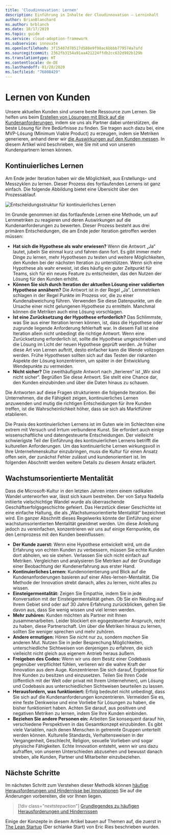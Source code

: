```yaml
---
title: 'Cloudinnovation: Lernen'
description: Einführung in Inhalte der Cloudinnovation – Lerninhalt
author: BrianBlanchard
ms.author: brblanch
ms.date: 10/17/2019
ms.topic: guide
ms.service: cloud-adoption-framework
ms.subservice: innovate
ms.openlocfilehash: 3f15407d78517d588e9f98ac6bbbb779574a7afd
ms.sourcegitcommit: 2362fb3154a91aa421224ffdb2cc632d982b129b
ms.translationtype: HT
ms.contentlocale: de-DE
ms.lasthandoff: 01/28/2020
ms.locfileid: "76808429"
---
```

# <a name="learn-with-customers"></a>Lernen von Kunden

Unsere aktuellen Kunden sind unsere beste Ressource zum Lernen. Sie helfen uns beim [Erstellen von Lösungen mit Blick auf die Kundenanforderungen](./build.md), indem sie uns als Partner dabei unterstützen, die beste Lösung für ihre Bedürfnisse zu finden. Sie tragen auch dazu bei, eine MVP-Lösung (Minimum Viable Product) zu erzeugen, indem sie Metriken generieren, anhand derer wir [die Auswirkungen auf den Kunden messen](./measure.md). In diesem Artikel wird beschrieben, wie Sie mit und von unseren Kundenpartnern lernen können.

## <a name="continuous-learning"></a>Kontinuierliches Lernen

Am Ende jeder Iteration haben wir die Möglichkeit, aus Erstellungs- und Messzyklen zu lernen. Dieser Prozess des fortlaufenden Lernens ist ganz einfach. Die folgende Abbildung bietet eine Übersicht über den Prozessablauf.

![Entscheidungsstruktur für kontinuierliches Lernen](../../_images/innovate/continuous-learning.png)

Im Grunde genommen ist das fortlaufende Lernen eine Methode, um auf Lernmetriken zu reagieren und deren Auswirkungen auf die Kundenanforderungen zu bewerten. Dieser Prozess besteht aus drei primären Entscheidungen, die am Ende jeder Iteration getroffen werden müssen:

- **Hat sich die Hypothese als wahr erwiesen?** Wenn die Antwort „Ja“ lautet, jubeln Sie einmal kurz und fahren dann fort. Es gibt immer mehr Dinge zu lernen, mehr Hypothesen zu testen und weitere Möglichkeiten, den Kunden bei der nächsten Iteration zu unterstützen. Wenn sich eine Hypothese als wahr erweist, ist dies häufig ein guter Zeitpunkt für Teams, sich für ein neues Feature zu entscheiden, das den Nutzen der Lösung für den Kunden erhöht.
- **Können Sie sich durch Iteration der aktuellen Lösung einer validierten Hypothese annähern?** Die Antwort ist in der Regel „Ja“. Lernmetriken schlagen in der Regel Punkte im Prozess vor, die zu einer Kundenabweichung führen. Verwenden Sie diese Datenpunkte, um die Ursache einer nicht gelungenen Hypothese zu ermitteln. Manchmal können die Metriken auch eine Lösung vorschlagen.
- **Ist eine Zurücksetzung der Hypothese erforderlich?** Das Schlimmste, was Sie aus einer Iteration lernen können, ist, dass die Hypothese oder zugrunde liegende Anforderung fehlerhaft war. In diesem Fall ist eine Iteration allein nicht unbedingt die richtige Antwort. Wenn eine Zurücksetzung erforderlich ist, sollte die Hypothese umgeschrieben und die Lösung im Licht der neuen Hypothese geprüft werden. Je früher diese Art von Lernen auftritt, desto einfacher kann die Wende vollzogen werden. Frühe Hypothesen sollten sich auf das Testen der riskanten Aspekte der Lösung konzentrieren, um später in der Entwicklung Wendepunkte zu vermeiden.
- **Nicht sicher?** Die zweithäufigste Antwort nach „Iterieren“ ist „Wir sind nicht sicher“. Begrüßen Sie diese Antwort. Sie stellt eine Chance dar, den Kunden einzubinden und über die Daten hinaus zu schauen.

Die Antworten auf diese Fragen strukturieren die folgende Iteration. Bei Unternehmen, die die Fähigkeit zeigen, kontinuierliches Lernen anzuwenden und mutig die richtigen Entscheidungen für ihre Kunden treffen, ist die Wahrscheinlichkeit höher, dass sie sich als Marktführer etablieren.

Die Praxis des kontinuierlichen Lernens ist im Guten wie im Schlechten eine extrem mit Versuch und Irrtum verbundene Kunst. Sie erfordert auch einige wissenschaftliche und datengesteuerte Entscheidungen. Der vielleicht schwierigste Teil der Einführung des kontinuierlichen Lernens betrifft die kulturellen Anforderungen. Um das kontinuierliche Lernen wirkungsvoll in Ihre Unternehmenskultur einzubringen, muss die Kultur für einen Ansatz offen sein, der zunächst Fehler zulässt und kundenorientiert ist. Im folgenden Abschnitt werden weitere Details zu diesem Ansatz erläutert.

## <a name="growth-mindset"></a>Wachstumsorientierte Mentalität

Dass die Microsoft-Kultur in den letzten Jahren intern einem radikalen Wandel unterworfen war, lässt sich kaum bestreiten. Der von Satya Nadella initiierte vielschichtige Wandel wurde als überraschende Geschäftserfolgsgeschichte gefeiert. Das Herzstück dieser Geschichte ist eine einfache Haltung, die als „Wachstumsorientierte Mentalität“ bezeichnet wird. Ein ganzer Abschnitt dieses Regelwerks könnte der Einführung einer wachstumsorientierten Mentalität gewidmet werden. Um diese Anleitung jedoch zu vereinfachen, konzentrieren wir uns auf einige Kernpunkte, die den Lernprozess mit den Kunden beeinflussen:

- **Der Kunde zuerst:** Wenn eine Hypothese entwickelt wird, um die Erfahrung von echten Kunden zu verbessern, müssen Sie echte Kunden dort abholen, wo sie stehen. Verlassen Sie sich nicht einfach auf Metriken. Vergleichen und analysieren Sie Metriken auf der Grundlage einer Beobachtung der Kundenerfahrung aus erster Hand.
- **Kontinuierliches Lernen:** Kundenorientierung und Blick auf die Kundenanforderungen basieren auf einer Alles-lernen-Mentalität. Die Methode der Innovation strebt danach, alles zu lernen, nicht alles zu wissen.
- **Einsteigermentalität:** Zeigen Sie Empathie, indem Sie in jede Konversation mit der Einsteigermentalität gehen. Ob Sie ein Neuling auf Ihrem Gebiet sind oder auf 30 Jahre Erfahrung zurückblicken, gehen Sie davon aus, dass Sie wenig wissen und viel lernen werden.
- **Mehr zuhören:** Kunden möchten als Partner mit Ihnen zusammenarbeiten. Leider blockiert ein egogesteuerter Anspruch, recht zu haben, diese Partnerschaft. Um über die Metriken hinaus zu lernen, sollten Sie weniger sprechen und mehr zuhören.
- **Andere ermutigen:** Hören Sie nicht nur zu, sondern *machen* Sie anderen Mut. Nutzen Sie in jeder Besprechung Möglichkeiten, unterschiedliche Sichtweisen von denjenigen zu erfahren, die sich vielleicht nicht gleich aus eigenem Antrieb heraus äußern.
- **Freigeben des Codes:** Wenn wir uns dem Besitz einer Codebasis gegenüber verpflichtet fühlen, verlieren wir die wahre Kraft der Innovation aus dem Auge. Konzentrieren Sie sich darauf, Ergebnisse für Ihre Kunden zu besitzen und einzusetzen. Teilen Sie Ihren Code (öffentlich mit der Welt oder privat mit Ihrem Unternehmen), um Lösung und Codebasis aus unterschiedlichen Sichtweisen beurteilen zu lassen.
- **Herausfordern, was funktioniert:** Erfolg bedeutet nicht unbedingt, dass Sie sich auf die Kundenanforderungen konzentrieren. Vermeiden Sie es, eine feste Denkweise und eine Vorliebe für Lösungen zu haben, die bisher funktioniert haben. Achten Sie darauf, aus positiven und negativen Metriken zu lernen, indem Sie Ihre Kunden einbinden.
- **Beziehen Sie andere Personen ein:** Arbeiten Sie konsequent darauf hin, verschiedene Perspektiven in das Gesamtkonzept einzubinden. Es gibt viele Variablen, nach denen Menschen in getrennte Gruppen unterteilt werden können. Kulturelle Standards, Verhaltensweisen in der Vergangenheit, Geschlecht, Religion, sexuelle Vorlieben und sogar physische Fähigkeiten. Echte Innovation entsteht, wenn wir uns dazu aufraffen, von unseren Unterschieden abzusehen und bewusst danach streben, alle Kunden, Partner und Mitarbeiter einzubeziehen.

## <a name="next-steps"></a>Nächste Schritte

Im nächsten Schritt zum Verstehen dieser Methodik können [häufige Herausforderungen und Hindernisse bei Innovationen](./challenges.md) Sie auf die Änderungen vorbereiten, die vor Ihnen liegen.

> [!div class="nextstepaction"]
> [Grundlegendes zu häufigen Herausforderungen und Hindernissen](./challenges.md)

Einige der Konzepte in diesem Artikel bauen auf Themen auf, die zuerst in [The Lean Startup](http://theleanstartup.com/book) (Der schlanke Start) von Eric Ries beschrieben wurden.
